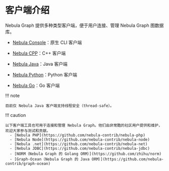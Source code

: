 # 客户端介绍

Nebula Graph 提供多种类型客户端，便于用户连接、管理 Nebula Graph 图数据库。

- [Nebula Console](../nebula-console.md)：原生 CLI 客户端

- [Nebula CPP](3.nebula-cpp-client.md)：C++ 客户端

- [Nebula Java](4.nebula-java-client.md)：Java 客户端

- [Nebula Python](5.nebula-python-client.md)：Python 客户端

- [Nebula Go](6.nebula-go-client.md)：Go 客户端

!!! note

    目前仅 Nebula Java 客户端支持线程安全（thread-safe）。


!!! caution

    以下客户端工具也可用于连接和管理 Nebula Graph。他们由非常酷的社区用户提供和维护，欢迎大家参与测试和贡献。
      - [Nebula PHP](https://github.com/nebula-contrib/nebula-php) 
      - [Nebula Node](https://github.com/nebula-contrib/nebula-node)
      - [Nebula .net](https://github.com/nebula-contrib/nebula-net)
      - [Nebula JDBC](https://github.com/nebula-contrib/nebula-jdbc)
      - [NORM（Nebula Graph 的 Golang ORM）](https://github.com/zhihu/norm)
      - [Graph-Ocean（Nebula Graph 的 Java ORM）](https://github.com/nebula-contrib/graph-ocean)